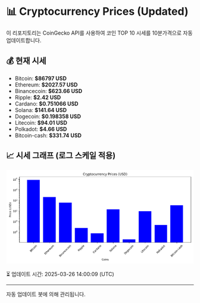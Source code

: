 
# 📊 Cryptocurrency Prices (Updated)

이 리포지토리는 CoinGecko API를 사용하여 코인 TOP 10 시세를 10분가격으로 자동 업데이트합니다.

## 💰 현재 시세
- Bitcoin: **$86797 USD**
- Ethereum: **$2027.57 USD**
- Binancecoin: **$623.66 USD**
- Ripple: **$2.42 USD**
- Cardano: **$0.751066 USD**
- Solana: **$141.64 USD**
- Dogecoin: **$0.198358 USD**
- Litecoin: **$94.01 USD**
- Polkadot: **$4.66 USD**
- Bitcoin-cash: **$331.74 USD**

## 📈 시세 그래프 (로그 스케일 적용)
![Crypto Prices](crypto_prices.png)

⏳ 업데이트 시간: 2025-03-26 14:00:09 (UTC)

---
자동 업데이트 봇에 의해 관리됩니다.
